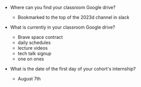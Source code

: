 - Where can you find your classroom Google drive?
  - Bookmarked to the top of the 2023d channel in slack

- What is currently in your classroom Google drive?
  - Brave space contract
  - daily schedules
  - lecture videos
  - tech talk signup
  - one on ones

- What is the date of the first day of your cohort's internship?
  - August 7th